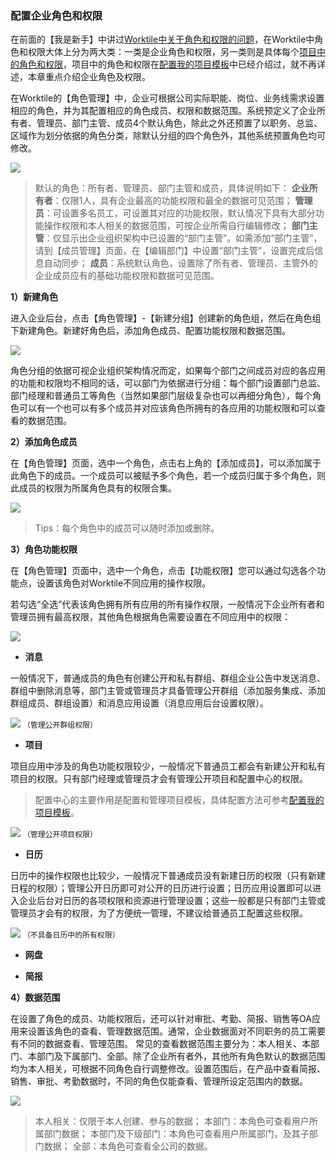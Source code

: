 ### 配置企业角色和权限

在前面的【我是新手】中讲过[Worktile中关于角色和权限的问题](/help/new/roles-limits.md)，在Worktile中角色和权限大体上分为两大类：一类是企业角色和权限，另一类则是具体每个[项目中的角色和权限](/senior/create.md#2.2-安全性&通知、提醒)，项目中的角色和权限在[配置我的项目模板](/senior/create.md)中已经介绍过，就不再详述，本章重点介绍企业角色及权限。

在Worktile的【角色管理】中，企业可根据公司实际职能、岗位、业务线需求设置相应的角色，并为其配置相应的角色成员、权限和数据范围。系统预定义了企业所有者、管理员、部门主管、成员4个默认角色，除此之外还预置了以职务、总监、区域作为划分依据的角色分类，除默认分组的四个角色外，其他系统预置角色均可修改。

![](/assets/角色管理-默认角色.png)

> 默认的角色：所有者、管理员、部门主管和成员，具体说明如下：
**企业所有者**：仅限1人，具有企业最高的功能权限和最全的数据可见范围；
**管理员**：可设置多名员工，可设置其对应的功能权限，默认情况下具有大部分功能操作权限和本人相关的数据范围，可按企业所需自行编辑修改；
**部门主管**：仅显示出企业组织架构中已设置的“部门主管”。如需添加“部门主管”，请到【成员管理】页面，在【编辑部门】中设置“部门主管”，设置完成后信息自动同步；
**成员**：系统默认角色，设置除了所有者、管理员、主管外的企业成员应有的基础功能权限和数据可见范围。

**1）新建角色**

进入企业后台，点击【角色管理】-【新建分组】创建新的角色组，然后在角色组下新建角色。新建好角色后，添加角色成员、配置功能权限和数据范围。

![](/assets/角色管理-角色分组.png)

角色分组的依据可视企业组织架构情况而定，如果每个部门之间成员对应的各应用的功能和权限均不相同的话，可以部门为依据进行分组：每个部门设置部门总监、部门经理和普通员工等角色（当然如果部门层级复杂也可以再细分角色），每个角色可以有一个也可以有多个成员并对应该角色所拥有的各应用的功能权限和可以查看的数据范围。

**2）添加角色成员**

在【角色管理】页面，选中一个角色，点击右上角的【添加成员】，可以添加属于此角色下的成员。一个成员可以被赋予多个角色，若一个成员归属于多个角色，则此成员的权限为所属角色具有的权限合集。

![](/assets/角色管理-角色成员.png)

> Tips：每个角色中的成员可以随时添加或删除。

**3）角色功能权限**

在【角色管理】页面中，选中一个角色，点击【功能权限】您可以通过勾选各个功能点，设置该角色对Worktile不同应用的操作权限。

若勾选“全选”代表该角色拥有所有应用的所有操作权限，一般情况下企业所有者和管理员拥有最高权限，其他角色根据角色需要设置在不同应用中的权限：

![](/assets/角色管理-功能权限.png)

* **消息**

一般情况下，普通成员的角色有创建公开和私有群组、群组企业公告中发送消息、群组中删除消息等，部门主管或管理员才具备管理公开群组（添加服务集成、添加群组成员、群组设置）和消息应用设置（消息应用后台设置权限）。

![](/assets/角色管理-消息公开群组管理.png)
`（管理公开群组权限）`

* **项目**

项目应用中涉及的角色功能权限较少，一般情况下普通员工都会有新建公开和私有项目的权限。只有部门经理或管理员才会有管理公开项目和配置中心的权限。

> 配置中心的主要作用是配置和管理项目模板，具体配置方法可参考[配置我的项目模板](/senior/create.md)。

![](/assets/角色管理-管理公开项目权限.png)
`（管理公开项目权限）`

* **日历**

日历中的操作权限也比较少，一般情况下普通成员没有新建日历的权限（只有新建日程的权限）；管理公开日历即可对公开的日历进行设置；日历应用设置即可以进入企业后台对日历的各项权限和资源进行管理设置；这些一般都是只有部门主管或管理员才会有的权限，为了方便统一管理，不建议给普通员工配置这些权限。

![](/assets/角色管理-日历功能权限.png)
`（不具备日历中的所有权限）`

* **网盘**



* **简报**



**4）数据范围**

在设置了角色的成员、功能权限后，还可以针对审批、考勤、简报、销售等OA应用来设置该角色的查看、管理数据范围。通常，企业数据面对不同职务的员工需要有不同的数据查看、管理范围。
常见的查看数据范围主要分为：本人相关、本部门、本部门及下属部门、全部。除了企业所有者外，其他所有角色默认的数据范围均为本人相关，可根据不同角色自行调整修改。设置范围后，在产品中查看简报、销售、审批、考勤数据时，不同的角色仅能查看、管理所设定范围内的数据。

![](/assets/角色管理-数据范围.png)

> 本人相关：仅限于本人创建、参与的数据；
本部门：本角色可查看用户所属部门数据；
本部门及下级部门：本角色可查看用户所属部门，及其子部门数据；
全部：本角色可查看全公司的数据。




















